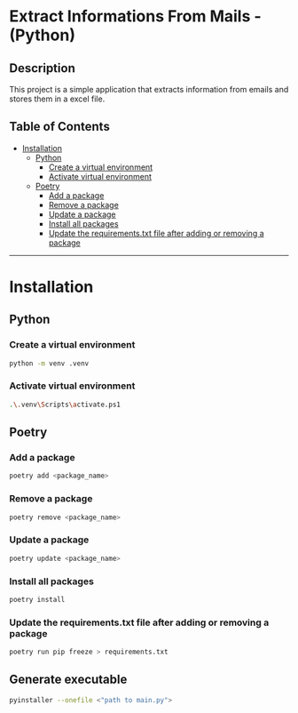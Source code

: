 # Extract Informations From Mails - (Python)

## Description

This project is a simple application that extracts information from emails and stores them in a excel file.

## Table of Contents

- [Installation](#installation)
  - [Python](#python)
    - [Create a virtual environment](#create-a-virtual-environment)
    - [Activate virtual environment](#activate-virtual-environment)
  - [Poetry](#poetry)
    - [Add a package](#add-a-package)
    - [Remove a package](#remove-a-package)
    - [Update a package](#update-a-package)
    - [Install all packages](#install-all-packages)
    - [Update the requirements.txt file after adding or removing a package](#update-the-requirementstxt-file-after-adding-or-removing-a-package)

---

# Installation

## Python

### Create a virtual environment

```bash
python -m venv .venv
```

### Activate virtual environment

```bash
.\.venv\Scripts\activate.ps1
```

## Poetry

### Add a package

```bash
poetry add <package_name>
```

### Remove a package

```bash
poetry remove <package_name>
```

### Update a package

```bash
poetry update <package_name>
```

### Install all packages

```bash
poetry install
```

### Update the requirements.txt file after adding or removing a package

```bash
poetry run pip freeze > requirements.txt
```

## Generate executable

```bash
pyinstaller --onefile <"path to main.py">
```
